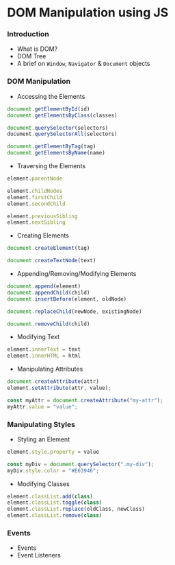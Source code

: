 # DOM Manipulation using JS

### Introduction
- What is DOM?
- DOM Tree
- A brief on `Window`, `Navigator` & `Document` objects

### DOM Manipulation
- Accessing the Elements
```js
document.getElementById(id)
document.getElementsByClass(classes)

document.querySelector(selectors)
ducument.querySelectorAll(selectors)

document.getElementByTag(tag)
document.getElementsByName(name)
```
- Traversing the Elements
```js
element.parentNode

element.childNodes
element.firstChild
element.secondChild

element.previousSibling
element.nextSibling
```
- Creating Elements
```js
document.createElement(tag)

document.createTextNode(text)
```
- Appending/Removing/Modifying Elements
```js
document.append(element)
document.appendChild(child)
document.insertBefore(element, oldNode)

document.replaceChild(newNode, existingNode)

document.removeChild(child)
```
- Modifying Text
```js
element.innerText = text
element.innerHTML = html
```
- Manipulating Attributes
```js
document.createAttribute(attr)
element.setAttribute(attr, value);

const myAttr = document.createAttribute("my-attr");
myAttr.value = "value";
```

### Manipulating Styles
- Styling an Element
```js
element.style.property = value

const myDiv = document.querySelector(".my-div");
myDiv.style.color = "#E63946";
```
- Modifying Classes
```js
element.classList.add(class)
element.classList.toggle(class)
element.classList.replace(oldClass, newClass)
element.classList.remove(class)
```

### Events
- Events
- Event Listeners
